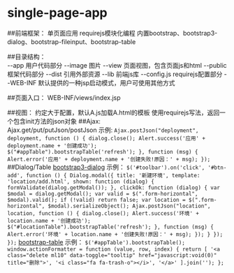 # single-page-app
##前端框架： 
          单页面应用
          requirejs模块化编程
          内置bootstrap、bootstrap3-dialog、bootstrap-fileinput、bootstrap-table

##目录结构：  
           --app           用户代码部分
             --image       图片
             --view        页面视图，包含页面js和html
           --public        框架代码部分
             --dist        引用外部资源
             --lib         前端js库
             --config.js   requirejs配置部分
           --WEB-INF       默认提供的一种jsp启动模式，用户可使用其他方式
           
##页面入口： 
            WEB-INF/views/index.jsp

##视图：
          约定大于配置，默认A.js加载A.html的模板
          使用requirejs写法，返回一个包含init方法的json对象
##Ajax:     
          Ajax.get/put/putJson/postJson
          示例:
          `Ajax.postJson("deployment", deployment, function () {
              dialog.close();
              Alert.success('应用' + deployment.name + '创建成功');
              $("#appTable").bootstrapTable('refresh');
          }, function (msg) {
              Alert.error('应用' + deployment.name + '创建失败!原因：' + msg);
          });`
##Dialog/Table
          [bootstrap3-dialog](http://vadimg.com/twitter-bootstrap-wizard-example/#examples)
          示例：
          `
          $('#toolbar').on('click', '#btn-add', function () {
              Dialog.modal({
                  title: '新建环境',
                  template: 'location/add.html',
                  shown: function (dialog) {
                      formValidate(dialog.getModal());
                  },
                  clickOk: function (dialog) {
                      var $modal = dialog.getModal();
                      var valid = $(".form-horizontal", $modal).valid();
                      if (!valid) return false;
                      var location = $(".form-horizontal", $modal).serializeObject();
                      Ajax.postJson("location", location, function () {
                          dialog.close();
                          Alert.success('环境' + location.name + '创建成功');
                          $("#locationTable").bootstrapTable('refresh');
                      }, function (msg) {
                          Alert.error('环境' + location.name + '创建失败!原因：' + msg);
                      });
                  }
              });
          });
          `
          [bootstrap-table](http://bootstrap-table.wenzhixin.net.cn/zh-cn/documentation)
          示例：
          `
          $('#appTable').bootstrapTable();
          window.actionFormatter = function (value, row, index) {
              return [
                  '<a class="delete ml10" data-toggle="tooltip" href="javascript:void(0)" title="删除">',
                  '<i class="fa fa-trash-o"></i>',
                  '</a>'
              ].join('');
          };
          `


